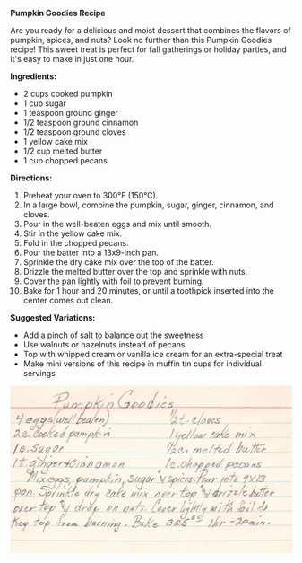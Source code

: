 **Pumpkin Goodies Recipe**

Are you ready for a delicious and moist dessert that combines the flavors of pumpkin, spices, and nuts? Look no further than this Pumpkin Goodies recipe! This sweet treat is perfect for fall gatherings or holiday parties, and it's easy to make in just one hour.

**Ingredients:**
* 2 cups cooked pumpkin
* 1 cup sugar
* 1 teaspoon ground ginger
* 1/2 teaspoon ground cinnamon
* 1/2 teaspoon ground cloves
* 1 yellow cake mix
* 1/2 cup melted butter
* 1 cup chopped pecans

**Directions:**
1. Preheat your oven to 300°F (150°C).
2. In a large bowl, combine the pumpkin, sugar, ginger, cinnamon, and cloves.
3. Pour in the well-beaten eggs and mix until smooth.
4. Stir in the yellow cake mix.
5. Fold in the chopped pecans.
6. Pour the batter into a 13x9-inch pan.
7. Sprinkle the dry cake mix over the top of the batter.
8. Drizzle the melted butter over the top and sprinkle with nuts.
9. Cover the pan lightly with foil to prevent burning.
10. Bake for 1 hour and 20 minutes, or until a toothpick inserted into the center comes out clean.

**Suggested Variations:**

* Add a pinch of salt to balance out the sweetness
* Use walnuts or hazelnuts instead of pecans
* Top with whipped cream or vanilla ice cream for an extra-special treat
* Make mini versions of this recipe in muffin tin cups for individual servings



![Recipe scan 1](images/Pumpkin%20Goodies-1.webp)